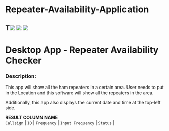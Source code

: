 # Repeater-Availability-Application
T<img src="https://img.shields.io/badge/updated-08%20Jun%202021-green" /> <img src="https://img.shields.io/badge/release-v1.1-blueviolet" /> <img src="https://img.shields.io/badge/python-v3.7.4-yellow">
---------------------------------

# Desktop App - Repeater Availability Checker
 
### Description:
This app will show all the ham repeaters in a certain area.  User needs to put in the Location and this software will show all the repeaters in the area.
 
Additionally, this app also displays the current date and time at the top-left side.

**RESULT COLUMN NAME**<br>
`Callsign` | `ID` | `Frequency` | `Input Frequency` | `Status`   |

